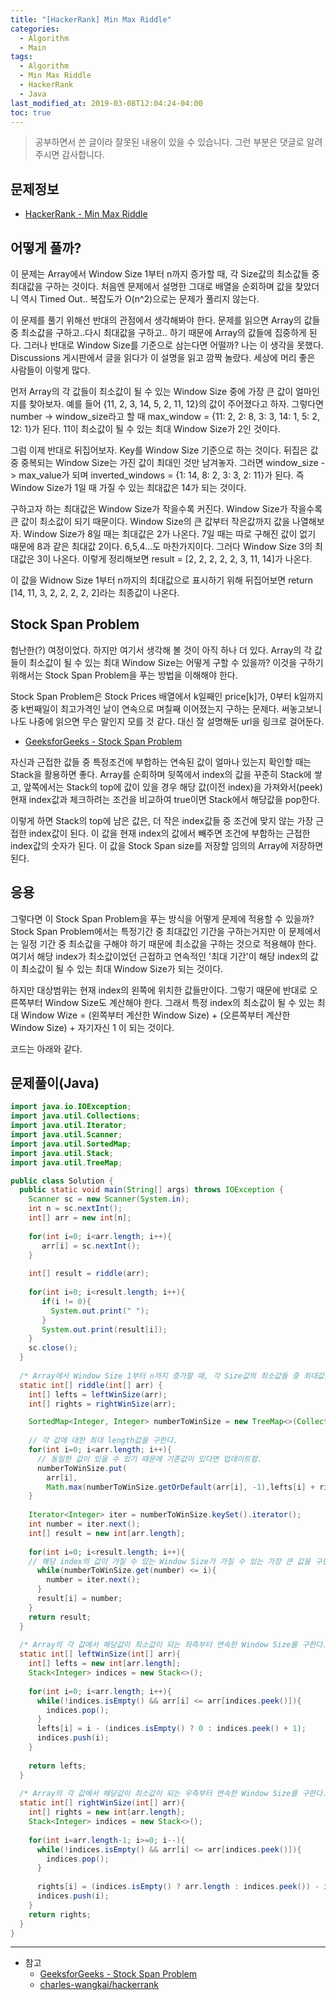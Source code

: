 ```yaml
---
title: "[HackerRank] Min Max Riddle"
categories: 
  - Algorithm
  - Main
tags:
  - Algorithm
  - Min Max Riddle
  - HackerRank
  - Java
last_modified_at: 2019-03-08T12:04:24-04:00
toc: true
---
```

> 공부하면서 쓴 글이라 잘못된 내용이 있을 수 있습니다. 그런 부분은 댓글로 알려주시면 감사합니다.

문제정보
-
- [HackerRank - Min Max Riddle](https://www.hackerrank.com/challenges/min-max-riddle/problem)

어떻게 풀까?
-
이 문제는 Array에서 Window Size 1부터 n까지 증가할 때, 각 Size값의 최소값들 중 최대값을 구하는 것이다. 처음엔 문제에서 설명한 그대로 배열을 순회하며 값을 찾았더니 역시 Timed Out.. 복잡도가 O(n^2)으로는 문제가 풀리지 않는다. 

이 문제를 풀기 위해선 반대의 관점에서 생각해봐야 한다. 문제를 읽으면 Array의 값들 중 최소값을 구하고..다시 최대값을 구하고.. 하기 때문에 Array의 값들에 집중하게 된다. 그러나 반대로 Window Size를 기준으로 삼는다면 어떨까? 나는 이 생각을 못했다. Discussions 게시판에서 글을 읽다가 이 설명을 읽고 깜짝 놀랐다. 세상에 머리 좋은 사람들이 이렇게 많다.

먼저 Array의 각 값들이 최소값이 될 수 있는 Window Size 중에 가장 큰 값이 얼마인지를 찾아보자. 예를 들어 {11, 2, 3, 14, 5, 2, 11, 12}의 값이 주어졌다고 하자. 그렇다면 number -> window_size라고 할 때 max_window = {11: 2, 2: 8, 3: 3, 14: 1, 5: 2, 12: 1}가 된다. 11이 최소값이 될 수 있는 최대 Window Size가 2인 것이다.

그럼 이제 반대로 뒤집어보자. Key를 Window Size 기준으로 하는 것이다. 뒤집은 값 중 중복되는 Window Size는 가진 값이 최대인 것만 남겨놓자. 그러면 window_size -> max_value가 되며 inverted_windows = {1: 14, 8: 2, 3: 3, 2: 11}가 된다. 즉 Window Size가 1일 때 가질 수 있는 최대값은 14가 되는 것이다.

구하고자 하는 최대값은 Window Size가 작을수록 커진다. Window Size가 작을수록 큰 값이 최소값이 되기 때문이다. Window Size의 큰 값부터 작은값까지 값을 나열해보자. Window Size가 8일 때는 최대값은 2가 나온다. 7일 때는 따로 구해진 값이 없기 때문에 8과 같은 최대값 2이다. 6,5,4...도 마찬가지이다. 그러다 Window Size 3의 최대값은 3이 나온다. 이렇게 정리해보면 result = [2, 2, 2, 2, 2, 3, 11, 14]가 나온다.

이 값을 Widnow Size 1부터 n까지의 최대값으로 표시하기 위해 뒤집어보면 return [14, 11, 3, 2, 2, 2, 2, 2]라는 최종값이 나온다.


Stock Span Problem
-
험난한(?) 여정이었다. 하지만 여기서 생각해 볼 것이 아직 하나 더 있다. Array의 각 값들이 최소값이 될 수 있는 최대 Window Size는 어떻게 구할 수 있을까? 이것을 구하기 위해서는 Stock Span Problem을 푸는 방법을 이해해야 한다.

Stock Span Problem은 Stock Prices 배열에서 k일째인 price[k]가, 0부터 k일까지 중 k번째일이 최고가격인 날이 연속으로 며칠째 이어졌는지 구하는 문제다. 써놓고보니 나도 나중에 읽으면 무슨 말인지 모를 것 같다. 대신 잘 설명해둔 url을 링크로 걸어둔다.

- [GeeksforGeeks - Stock Span Problem](https://www.geeksforgeeks.org/the-stock-span-problem/)

자신과 근접한 값들 중 특정조건에 부합하는 연속된 값이 얼마나 있는지 확인할 때는 Stack을 활용하면 좋다. Array를 순회하며 뒷쪽에서 index의 값을 꾸준히 Stack에 쌓고, 앞쪽에서는 Stack의 top에 값이 있을 경우 해당 값(이전 index)을 가져와서(peek) 현재 index값과 체크하려는 조건을 비교하여 true이면 Stack에서 해당값을 pop한다.

이렇게 하면 Stack의 top에 남은 값은, 더 작은 index값들 중 조건에 맞지 않는 가장 근접한 index값이 된다. 이 값을 현재 index의 값에서 빼주면 조건에 부합하는 근접한 index값의 숫자가 된다. 이 값을 Stock Span size를 저장할 임의의 Array에 저장하면 된다.


응용
-
그렇다면 이 Stock Span Problem을 푸는 방식을 어떻게 문제에 적용할 수 있을까? Stock Span Problem에서는 특정기간 중 최대값인 기간을 구하는거지만 이 문제에서는 일정 기간 중 최소값을 구해야 하기 때문에 최소값을 구하는 것으로 적용해야 한다. 여기서 해당 index가 최소값이었던 근접하고 연속적인 '최대 기간'이 해당 index의 값이 최소값이 될 수 있는 최대 Window Size가 되는 것이다.

하지만 대상범위는 현재 index의 왼쪽에 위치한 값들만이다. 그렇기 때문에 반대로 오른쪽부터 Window Size도 계산해야 한다. 그래서 특정 index의 최소값이 될 수 있는 최대 Window Wize = (왼쪽부터 계산한 Window Size) + (오른쪽부터 계산한 Window Size) + 자기자신 1 이 되는 것이다.

코드는 아래와 같다.


문제풀이(Java)
-
~~~java
import java.io.IOException;
import java.util.Collections;
import java.util.Iterator;
import java.util.Scanner;
import java.util.SortedMap;
import java.util.Stack;
import java.util.TreeMap;

public class Solution { 
  public static void main(String[] args) throws IOException { 
    Scanner sc = new Scanner(System.in);
    int n = sc.nextInt();
    int[] arr = new int[n];
    
    for(int i=0; i<arr.length; i++){
       arr[i] = sc.nextInt();
    }
    
    int[] result = riddle(arr);
    
    for(int i=0; i<result.length; i++){
       if(i != 0){
         System.out.print(" ");
       }
       System.out.print(result[i]);
    }
    sc.close();
  }
  
  /* Array에서 Window Size 1부터 n까지 증가할 때, 각 Size값의 최소값들 중 최대값을 구한다. */
  static int[] riddle(int[] arr) {
    int[] lefts = leftWinSize(arr);
    int[] rights = rightWinSize(arr);

    SortedMap<Integer, Integer> numberToWinSize = new TreeMap<>(Collections.reverseOrder());
    
    // 각 값에 대한 최대 length값을 구한다.
    for(int i=0; i<arr.length; i++){
      // 동일한 값이 있을 수 있기 때문에 기존값이 있다면 업데이트함.
      numberToWinSize.put(
        arr[i],
        Math.max(numberToWinSize.getOrDefault(arr[i], -1),lefts[i] + rights[i] + 1));
    }
    
    Iterator<Integer> iter = numberToWinSize.keySet().iterator();
    int number = iter.next();
    int[] result = new int[arr.length];
    
    for(int i=0; i<result.length; i++){
    // 해당 index의 값이 가질 수 있는 Window Size가 가질 수 있는 가장 큰 값을 구한다.  
      while(numberToWinSize.get(number) <= i){
        number = iter.next();
      }
      result[i] = number;
    }
    return result;
  }
  
  /* Array의 각 값에서 해당값이 최소값이 되는 좌측부터 연속한 Window Size를 구한다. */
  static int[] leftWinSize(int[] arr){
    int[] lefts = new int[arr.length];
    Stack<Integer> indices = new Stack<>();
    
    for(int i=0; i<arr.length; i++){
      while(!indices.isEmpty() && arr[i] <= arr[indices.peek()]){
        indices.pop();
      }
      lefts[i] = i - (indices.isEmpty() ? 0 : indices.peek() + 1);
      indices.push(i);
    }
    
    return lefts;
  }
  
  /* Array의 각 값에서 해당값이 최소값이 되는 우측부터 연속한 Window Size를 구한다. */
  static int[] rightWinSize(int[] arr){
    int[] rights = new int[arr.length];
    Stack<Integer> indices = new Stack<>();
    
    for(int i=arr.length-1; i>=0; i--){
      while(!indices.isEmpty() && arr[i] <= arr[indices.peek()]){
        indices.pop();
      }
      
      rights[i] = (indices.isEmpty() ? arr.length : indices.peek()) - i - 1;
      indices.push(i);
    }
    return rights;
  }
}
~~~

- - -
* 참고
  - [GeeksforGeeks - Stock Span Problem](https://www.geeksforgeeks.org/the-stock-span-problem/)
  - [charles-wangkai/hackerrank](https://github.com/charles-wangkai/hackerrank/tree/master/min-max-riddle)